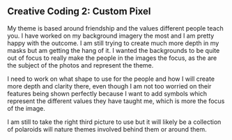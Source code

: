 ## Creative Coding 2: Custom Pixel

My theme is based around friendship and the values different people teach you. I have worked on my background imagery the most and I am pretty happy with the outcome. I am still trying to create much more depth in my masks but am getting the hang of it. I wanted the backgrounds to be quite out of focus to really make the people in the images the focus, as the are the subject of the photos and represent the theme. 

I need to work on what shape to use for the people and how I will create more depth and clarity there, even though I am not too worried on their features being shown perfectly because I want to add symbols which represent the different values they have taught me, which is more the focus of the image.

I am still to take the right third picture to use but it will likely be a collection of polaroids will nature themes involved behind them or around them. 